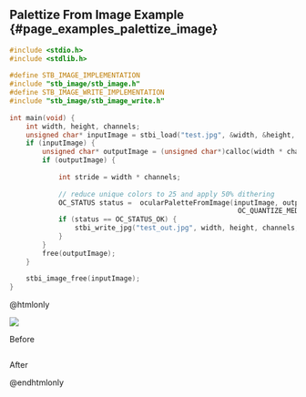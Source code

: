 ## Palettize From Image Example {#page_examples_palettize_image}

```c
#include <stdio.h>  
#include <stdlib.h>  
  
#define STB_IMAGE_IMPLEMENTATION  
#include "stb_image/stb_image.h"  
#define STB_IMAGE_WRITE_IMPLEMENTATION  
#include "stb_image/stb_image_write.h"  
  
int main(void) {  
    int width, height, channels;  
    unsigned char* inputImage = stbi_load("test.jpg", &width, &height, &channels, 0);  
    if (inputImage) {  
        unsigned char* outputImage = (unsigned char*)calloc(width * channels * height * sizeof(unsigned char), 1);  
        if (outputImage) {  
  
            int stride = width * channels;  
  
            // reduce unique colors to 25 and apply 50% dithering 
            OC_STATUS status =  ocularPaletteFromImage(inputImage, outputImage, width, height, channels, 
                                                        OC_QUANTIZE_MEDIAN_CUT, 25, OC_DITHER_FLOYD_STEINBERG, 50);
            if (status == OC_STATUS_OK) {
                stbi_write_jpg("test_out.jpg", width, height, channels, outputImage, 100);  
            }
        }  
        free(outputImage);  
    }  
  
    stbi_image_free(inputImage);  
}
```

@htmlonly
<div class="sample-images">
    <div class="img-with-text">
        <img src="images/palettize.jpg"/>
        <p>Before</p>
    </div>
    <div class="img-with-text">
        <img src="images/palettize_image_out.jpg" alt=""/>
        <p>After</p>
    </div>
</div>
@endhtmlonly
